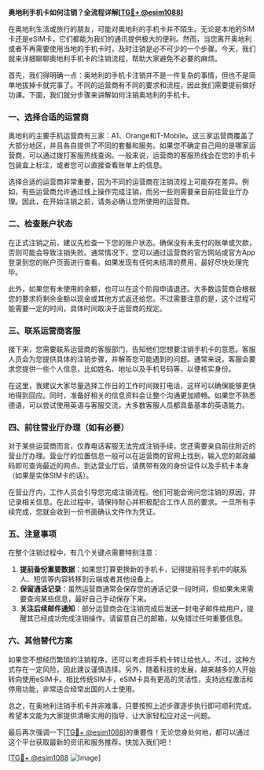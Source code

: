 **奥地利手机卡如何注销？全流程详解[[TG💪+ @esim1088](https://t.me/s/esim1088)]**

在奥地利生活或旅行的朋友，可能对奥地利的手机卡并不陌生。无论是本地的SIM卡还是eSIM卡，它们都能为我们的通讯提供极大的便利。然而，当您离开奥地利或者不再需要使用当地的手机卡时，及时注销是必不可少的一个步骤。今天，我们就来详细聊聊奥地利手机卡的注销流程，帮助大家避免不必要的麻烦。

首先，我们得明确一点：奥地利的手机卡注销并不是一件复杂的事情，但也不是简单地拔掉卡就完事了。不同的运营商有不同的要求和流程，因此我们需要提前做好功课。下面，我们就分步骤来讲解如何注销奥地利的手机卡。

### 一、选择合适的运营商

奥地利的主要手机运营商有三家：A1、Orange和T-Mobile。这三家运营商覆盖了大部分地区，并且各自提供了不同的套餐和服务。如果您不确定自己用的是哪家运营商，可以通过拨打客服热线查询。一般来说，运营商的客服热线会在您的手机卡包装盒上标注，或者您可以直接查看账单上的信息。

选择合适的运营商非常重要，因为不同的运营商在注销流程上可能存在差异。例如，有些运营商允许通过线上操作完成注销，而另一些则需要亲自前往营业厅办理。因此，在开始注销之前，请务必确认您所使用的运营商。

### 二、检查账户状态

在正式注销之前，建议先检查一下您的账户状态。确保没有未支付的账单或欠款，否则可能会导致注销失败。通常情况下，您可以通过运营商的官方网站或官方App登录到您的账户页面进行查看。如果发现有任何未结清的费用，最好尽快处理完毕。

此外，如果您有未使用的余额，也可以在这个阶段申请退还。大多数运营商会根据您的要求将剩余金额以现金或其他方式返还给您。不过需要注意的是，这个过程可能需要一定的时间，具体时间取决于运营商的规定。

### 三、联系运营商客服

接下来，您需要联系运营商的客服部门，告知他们您想要注销手机卡的意愿。客服人员会为您提供具体的注销步骤，并解答您可能遇到的问题。通常来说，客服会要求您提供一些个人信息，比如姓名、地址以及手机号码等，以便核实身份。

在这里，我建议大家尽量选择工作日的工作时间拨打电话，这样可以确保能够更快地得到回应。同时，准备好相关的信息资料会让整个沟通更加顺畅。如果您不熟悉德语，可以尝试使用英语与客服交流，大多数客服人员都具备基本的英语能力。

### 四、前往营业厅办理（如有必要）

对于某些运营商而言，仅靠电话客服无法完成注销手续，您还需要亲自前往附近的营业厅办理。营业厅的位置信息一般可以在运营商的官网上找到，输入您的邮政编码即可查询最近的网点。到达营业厅后，请携带有效的身份证件以及手机卡本身（如果是实体SIM卡的话）。

在营业厅内，工作人员会引导您完成注销流程。他们可能会询问您注销的原因，并记录相关信息。在此过程中，请保持耐心并积极配合工作人员的要求。一旦所有手续完成，您就会收到一份书面确认文件作为凭证。

### 五、注意事项

在整个注销过程中，有几个关键点需要特别注意：

1. **提前备份重要数据**：如果您打算更换新的手机卡，记得提前将手机中的联系人、短信等内容转移到云端或者其他设备上。
2. **保留通话记录**：虽然运营商通常会保存您的通话记录一段时间，但如果未来需要查询某些信息，最好自己手动保存下来。
3. **关注后续邮件通知**：部分运营商会在注销完成后发送一封电子邮件给用户，提醒其已经成功完成注销操作。请留意自己的邮箱，以免错过任何重要信息。

### 六、其他替代方案

如果您不想经历繁琐的注销程序，还可以考虑将手机卡转让给他人。不过，这种方式存在一定风险，因此建议谨慎选择。另外，随着科技的发展，越来越多的人开始转向使用eSIM卡。相比传统SIM卡，eSIM卡具有更高的灵活性，支持远程激活和停用功能，非常适合经常出国的人士使用。

总之，在奥地利注销手机卡并非难事，只要按照上述步骤逐步执行即可顺利完成。希望本文能为大家提供清晰实用的指导，让大家轻松应对这一问题。

最后再次强调一下[[TG💪+ @esim1088](https://t.me/s/esim1088)]的重要性！无论您身处何地，都可以通过这个平台获取最新的资讯和服务推荐。快加入我们吧！

[[TG💪+ @esim1088](https://t.me/s/esim1088) ![Image](https://i.postimg.cc/4NQfJmqS/Snipaste-2025-05-13-00-14-12.png)]